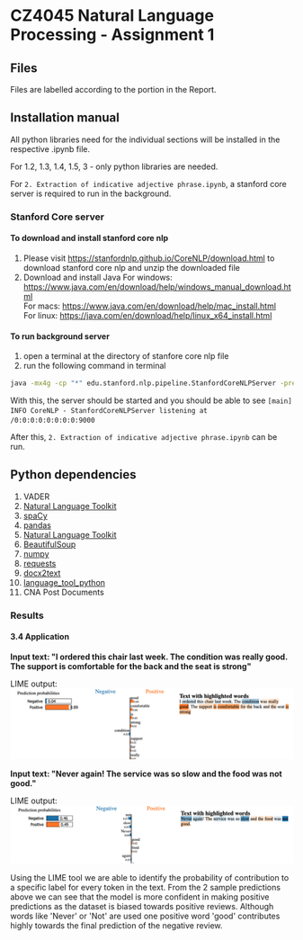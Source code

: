 # CZ4045 Natural Language Processing - Assignment 1
## Files
Files are labelled according to the portion in the Report.

## Installation manual

All python libraries need for the individual sections will be installed in the respective .ipynb file. <br/>

For 1.2, 1.3, 1.4, 1.5, 3 - only python libraries are needed. <br/>

For `2. Extraction of indicative adjective phrase.ipynb`, a stanford core server is required to run in the background.

### Stanford Core server
#### To download and install stanford core nlp
1. Please visit https://stanfordnlp.github.io/CoreNLP/download.html to download stanford core nlp and unzip the downloaded file
2. Download and install Java
For windows: https://www.java.com/en/download/help/windows_manual_download.html <br/>
For macs: https://www.java.com/en/download/help/mac_install.html <br/>
For linux: https://java.com/en/download/help/linux_x64_install.html <br/>

#### To run background server
1. open a terminal at the directory of stanfore core nlp file
2. run the following command in terminal
``` bash
java -mx4g -cp "*" edu.stanford.nlp.pipeline.StanfordCoreNLPServer -preload tokenize,ssplit,pos,lemma,ner,parse,depparse -status_port 9000 -port 9000 -timeout 100000000000000000000000 &
```
With this, the server should be started and you should be able to see `[main] INFO CoreNLP - StanfordCoreNLPServer listening at /0:0:0:0:0:0:0:0:9000` <br/>

After this, `2. Extraction of indicative adjective phrase.ipynb` can be run. <br/>



## Python dependencies
1. VADER
2. [Natural Language Toolkit](https://www.nltk.org/install.html)
3. [spaCy](https://spacy.io/usage)
4. [pandas](https://pandas.pydata.org/docs/getting_started/install.html)
5. [Natural Language Toolkit](https://www.nltk.org/install.html)
6. [BeautifulSoup](https://www.crummy.com/software/BeautifulSoup/bs4/doc/#installing-beautiful-soup)
7. [numpy](https://numpy.org/install/)
8. [requests](https://docs.python-requests.org/en/latest/user/)
9. [docx2text](https://pypi.org/project/docx2txt/#history)
10. [language_tool_python](https://pypi.org/project/language-tool-python/)
11. CNA Post Documents

### Results 
#### 3.4 Application 

**Input text: "I ordered this chair last week. The condition was really good. The support is comfortable for the back and the seat is strong"**

LIME output:
![Positive Prediction](pos_pred.png)

**Input text: "Never again! The service was so slow and the food was not good."**

LIME output:
![Negative Prediction](neg_pred.png)

Using the LIME tool we are able to identify the probability of contribution to a specific label for every token in the text. From the 2 sample predictions above we can see that the model is more confident in making positive predictions as the dataset is biased towards positive reviews. Although words like 'Never' or 'Not' are used one positive word 'good' contributes highly towards the final prediction of the negative review. 


